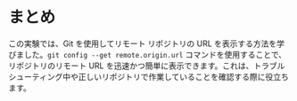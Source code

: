 # まとめ

この実験では、Git を使用してリモート リポジトリの URL を表示する方法を学びました。`git config --get remote.origin.url` コマンドを使用することで、リポジトリのリモート URL を迅速かつ簡単に表示できます。これは、トラブルシューティング中や正しいリポジトリで作業していることを確認する際に役立ちます。
